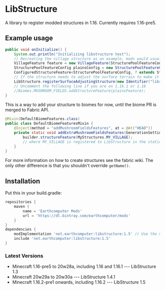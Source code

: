 # LibStructure
A library to register modded structures in 1.16. Currently requires 1.16-pre5.

## Example usage
```java
public void onInitialize() {
    System.out.println("Initializing libstructure test");
    // Recreating the village structure as an example, mods would usually implement their own structure class
    VillageFeature feature = new VillageFeature(StructurePoolFeatureConfig.CODEC);
    StructurePoolFeatureConfig plainsConfig = new StructurePoolFeatureConfig(new Identifier("village/plains/town_centers"), 6);
    ConfiguredStructureFeature<StructurePoolFeatureConfig, ? extends StructureFeature<StructurePoolFeatureConfig>> plainsFeature = feature.configure(plainsConfig);
    // If the structure needs to adjust the surface terrain to make it look better, use the surface-adjusting register method, otherwise use the normal one.
    LibStructure.registerSurfaceAdjustingStructure(new Identifier("libstructure", "teststructure"), feature, GenerationStep.Feature.SURFACE_STRUCTURES, new StructureConfig(32, 8, 12345), plainsFeature);
    // Uncomment the following line if you are on 1.16.1 or 1.16
    //Biomes.MUSHROOM_FIELDS.addStructureFeature(plainsFeature);
}
```
This is a way to add your structure to biomes for now, until the biome PR is merged to Fabric API.
```java
@Mixin(DefaultBiomeFeatures.class)
public class DefaultBiomeFeaturesMixin {
    @Inject(method = "addMushroomFieldsFeatures", at = @At("HEAD"))
    private static void addExtraMushroomFieldsFeatures(GenerationSettings.Builder builder, CallbackInfo ci) {
        builder.structureFeature(MyStructures.MY_VILLAGE);
        // where MY_VILLAGE is registered to LibStructure in the static {} block of MyStructures.
    }
}
```
For more information on how to create structures see the fabric wiki. The only other difference is that you shouldn't override `getName()`.

## Installation
Put this in your build.gradle:
```groovy
repositories {
    maven {
        name = 'Earthcomputer Mods'
        url = 'https://dl.bintray.com/earthcomputer/mods'
    }
}
dependencies {
    modImplementation 'net.earthcomputer:libstructure:1.5' // Use the version for the latest version table below
    include 'net.earthcomputer:libstructure:1.5'
}
```

### Latest Versions
- Minecraft 1.16-pre5 to 20w28a, including 1.16 and 1.16.1 --- LibStructure 1.3
- Minecraft 20w29a to 20w30a --- LibStructure 1.4.1
- Minecraft 1.16.2-pre1 onwards, including 1.16.2 --- LibStructure 1.5
